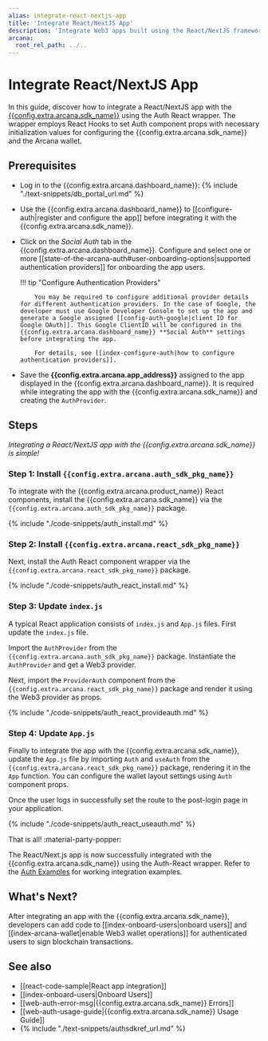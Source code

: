 ```yaml
---
alias: integrate-react-nextjs-app
title: 'Integrate React/NextJS App'
description: 'Integrate Web3 apps built using the React/NextJS frameworks with the Arcana Auth SDK using the instructions listed here.'
arcana:
  root_rel_path: ../..
---
```


# Integrate React/NextJS App

In this guide, discover how to integrate a React/NextJS app with the [{{config.extra.arcana.sdk_name}}]({{page.meta.arcana.root_rel_path}}/concepts/authsdk.md) using the Auth React wrapper. The wrapper employs React Hooks to set Auth component props with necessary initialization values for configuring the {{config.extra.arcana.sdk_name}} and the Arcana wallet.

## Prerequisites

* Log in to the {{config.extra.arcana.dashboard_name}}: {% include "./text-snippets/db_portal_url.md" %}

* Use the {{config.extra.arcana.dashboard_name}} to [[configure-auth|register and configure the app]] before integrating it with the {{config.extra.arcana.sdk_name}}. 

* Click on the *Social Auth* tab in the {{config.extra.arcana.dashboard_name}}. Configure and select one or more [[state-of-the-arcana-auth#user-onboarding-options|supported authentication providers]] for onboarding the app users.

    !!! tip "Configure Authentication Providers"

          You may be required to configure additional provider details for different authentication providers. In the case of Google, the developer must use Google Developer Console to set up the app and generate a Google assigned [[config-auth-google|client ID for Google OAuth]]. This Google ClientID will be configured in the {{config.extra.arcana.dashboard_name}} **Social Auth** settings before integrating the app.

          For details, see [[index-configure-auth|how to configure authentication providers]].

* Save the **{{config.extra.arcana.app_address}}** assigned to the app displayed in the {{config.extra.arcana.dashboard_name}}. It is required while integrating the app with the {{config.extra.arcana.sdk_name}} and creating the `AuthProvider`. 

## Steps

*Integrating a React/NextJS app with the {{config.extra.arcana.sdk_name}} is simple!*

### Step 1: Install `{{config.extra.arcana.auth_sdk_pkg_name}}`

To integrate with the {{config.extra.arcana.product_name}} React components, install the {{config.extra.arcana.sdk_name}} via the `{{config.extra.arcana.auth_sdk_pkg_name}}` package.

{% include "./code-snippets/auth_install.md" %}

### Step 2: Install `{{config.extra.arcana.react_sdk_pkg_name}}`

Next, install the Auth React component wrapper via the `{{config.extra.arcana.react_sdk_pkg_name}}` package. 

{% include "./code-snippets/auth_react_install.md" %}

### Step 3: Update `index.js`

A typical React application consists of `index.js` and `App.js` files. First update the `index.js` file. 

Import the `AuthProvider` from the `{{config.extra.arcana.auth_sdk_pkg_name}}` package. Instantiate the `AuthProvider` and get a Web3 provider. 

Next, import the `ProviderAuth` component from the `{{config.extra.arcana.react_sdk_pkg_name}}` package and render it using the Web3 provider as props.

{% include "./code-snippets/auth_react_provideauth.md" %}

### Step 4: Update `App.js`

Finally to integrate the app with the {{config.extra.arcana.sdk_name}}, update the `App.js` file by importing `Auth` and `useAuth` from the `{{config.extra.arcana.react_sdk_pkg_name}}` package, rendering it in the `App` function. You can configure the wallet layout settings using `Auth` component props. 

Once the user logs in successfully set the route to the post-login page in your application.

{% include "./code-snippets/auth_react_useauth.md" %}

That is all! :material-party-popper:

The React/Next.js app is now successfully integrated with the {{config.extra.arcana.sdk_name}} using the Auth-React wrapper. Refer to the [Auth Examples](https://github.com/arcana-network/auth-examples) for working integration examples.

## What's Next?

After integrating an app with the {{config.extra.arcana.sdk_name}}, developers can add code to [[index-onboard-users|onboard users]] and [[index-arcana-wallet|enable Web3 wallet operations]] for authenticated users to sign blockchain transactions.

## See also

* [[react-code-sample|React app integration]]
* [[index-onboard-users|Onboard Users]]
* [[web-auth-error-msg|{{config.extra.arcana.sdk_name}} Errors]]
* [[web-auth-usage-guide|{{config.extra.arcana.sdk_name}} Usage Guide]]
* {% include "./text-snippets/authsdkref_url.md" %}
